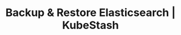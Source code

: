 ---
title: Backup & Restore Elasticsearch | KubeStash
menu:
  docs_{{ .version }}:
    identifier: guides-es-backup-stashv2
    name: KubeStash (aka Stash 2.0)
    parent: guides-es-backup
    weight: 50
menu_name: docs_{{ .version }}
---